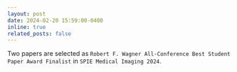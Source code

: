 ```yaml
---
layout: post
date: 2024-02-20 15:59:00-0400
inline: true
related_posts: false
---
```


Two papers are selected as `Robert F. Wagner All-Conference Best Student Paper Award Finalist` in `SPIE Medical Imaging 2024`.
